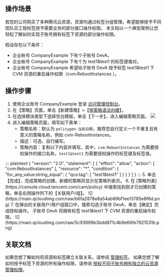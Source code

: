 ## 操作场景

若您的公司购买了多种腾讯云资源，资源均通过标签分组管理，希望能够授予不同团队员工按标签授予需要业务的部分接口操作权限。 本文档以一个典型案例让您轻松了解如何实现子账号拥有标签下资源的部分操作权限。 

假设存在以下条件：
- 企业帐号 CompanyExample 下有个子账号 DevA。
- 企业帐号 CompanyExample 下有个为 test1&test1 的标签键值对。
- 企业帐号 CompanyExample 希望给子账号 DevA 授予标签 test1&test1 下 CVM 资源的重启操作权限（cvm:RebootInstances ）。


## 操作步骤

1. 使用企业账号  CompanyExample 登录 [访问管理控制台](https://console.cloud.tencent.com/cam)。
2. 在【策略】页面，单击【新建策略】>【[按策略语法创建](https://console.cloud.tencent.com/cam/policy/createV2)】。
3. 在选择模块类型下选择空白模板，单击【下一步】，进入编辑策略页面。
![](https://main.qcloudimg.com/raw/14fdd6b0402ae3a76ca6eba7c7699848.png)
4. 进入编辑策略页面，填写如下表单：
	- 策略名称：默认为 `policygen-当前日期`，推荐您自行定义一个不重复且有意义的策略名称，例如 cvm-RebootInstances。
	- 描述：可选，自行编写。 
	- 策略内容：复制以下内容并填写。其中，`cvm:RebootInstances` 为需要授权操作的接口名称，`test1&test1` 为需要授权操作的标签键及标签值。
<dx-codeblock>
::: plaintext
{
"version": "2.0",
"statement": [
    {
        "effect": "allow",
        "action": [
            "cvm:RebootInstances"
        ],
        "resource": "*",
        "condition": {
            "for_any_value:string_equal": {
                "qcs:tag": [
                    "test1&test1"
                ]
            }
        }
    }
]
}
:::
</dx-codeblock>
5. 单击【完成】，完成策略的创建。新建的策略将显示在策略列表页。
6. 在 [策略列表](https://console.cloud.tencent.com/cam/policy) 中搜索找到刚才已创建的策略，单击右侧操作列下的【关联用户/组】。
![](https://main.qcloudimg.com/raw/b6fa2878e8a54ab89bf1ee13785e8f6d.png)
7. 在弹出的关联用户/用户组窗口中，搜索勾选子账号 DevA，单击【确定】完成授权操作。
子账号 DevA 将拥有标签 test1&test1 下 CVM 资源的重启操作权限。
![](https://main.qcloudimg.com/raw/5c93699b3bdd871c4b9e66fe7921531b.png)


## 关联文档

如果您想了解如何将资源和标签建立关联关系，请参阅 [管理标签](https://cloud.tencent.com/document/product/651/36480)。
如果您想了解如何授予标签下资源的所有操作权限，请参阅 [授权不同子账号拥有独立的云资源管理权限](https://cloud.tencent.com/document/product/598/41171)。
